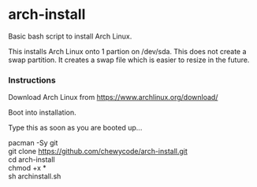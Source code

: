# arch-install
Basic bash script to install Arch Linux.

This installs Arch Linux onto 1 partion on /dev/sda.
This does not create a swap partition.  It creates a swap file which is easier to resize in the future.

<h3>Instructions</h3>

Download Arch Linux from https://www.archlinux.org/download/

Boot into installation.

Type this as soon as you are booted up...

pacman -Sy git<br>
git clone https://github.com/chewycode/arch-install.git<br>
cd arch-install<br>
chmod +x *<br>
sh archinstall.sh<br>

